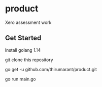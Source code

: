 # product
Xero assessment work

## Get Started

Install golang 1.14

git clone this repository

go get -u github.com/thirumarant/product.git

go run main.go
